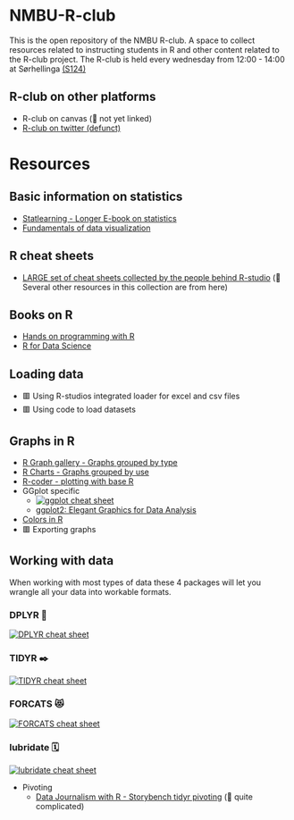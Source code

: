 # NMBU-R-club
This is the open repository of the NMBU R-club. A space to collect resources related to instructing students in R and other content related to the R-club project.
The R-club is held every wednesday from 12:00 - 14:00 at Sørhellinga [(S124)](https://link.mazemap.com/CJaxy0tw)
 
## R-club on other platforms
- R-club on canvas (💬 not yet linked)
- [R-club on twitter (defunct)](https://twitter.com/nmbu_r)

# Resources
## Basic information on statistics
- [Statlearning - Longer E-book on statistics](https://www.statlearning.com/)
- [Fundamentals of data visualization](https://clauswilke.com/dataviz/)

## R cheat sheets
- [LARGE set of cheat sheets collected by the people behind R-studio](https://rstudio.github.io/cheatsheets/) (💬 Several other resources in this collection are from here)

## Books on R
- [Hands on programming with R](https://rstudio-education.github.io/hopr/)
- [R for Data Science](https://r4ds.had.co.nz/)

## Loading data
- 🟥 Using R-studios integrated loader for excel and csv files
- 🟥 Using code to load datasets

## Graphs in R
- [R Graph gallery - Graphs grouped by type](https://r-graph-gallery.com/index.html)
- [R Charts - Graphs grouped by use](https://r-charts.com/)
- [R-coder - plotting with base R](https://r-coder.com/r-graphs/)   
- GGplot specific
  - [![ggplot cheat sheet](https://rstudio.github.io/cheatsheets/pngs/data-visualization.png)](https://rstudio.github.io/cheatsheets/html/data-visualization.html)
  - [ggplot2: Elegant Graphics for Data Analysis](https://ggplot2-book.org/index.html)
- [Colors in R](https://rpubs.com/kylewbrown/r-colors)
- 🟥 Exporting graphs


## Working with data
When working with most types of data these 4 packages will let you wrangle all your data into workable formats.
### DPLYR 🔧
[![DPLYR cheat sheet](https://rstudio.github.io/cheatsheets/pngs/data-transformation.png)](https://rstudio.github.io/cheatsheets/html/data-transformation.html)
### TIDYR ✒️
[![TIDYR cheat sheet](https://rstudio.github.io/cheatsheets/pngs/tidyr.png)](https://rstudio.github.io/cheatsheets/html/tidyr.html)
### FORCATS 😻
[![FORCATS cheat sheet](https://rstudio.github.io/cheatsheets/pngs/factors.png)](https://rstudio.github.io/cheatsheets/html/factors.html)
### lubridate 🗓️
[![lubridate cheat sheet](https://rstudio.github.io/cheatsheets/pngs/lubridate.png)](https://rstudio.github.io/cheatsheets/html/lubridate.html)

- Pivoting
  - [Data Journalism with R - Storybench tidyr pivoting](https://www.rpubs.com/mjfrigaard/pivoting) (💬 quite complicated)
